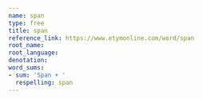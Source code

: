 ```yaml
---
name: span
type: free
title: span
reference_link: https://www.etymonline.com/word/span
root_name: 
root_language: 
denotation: 
word_sums:
- sum: 'Span + '
  respelling: span
---
```

